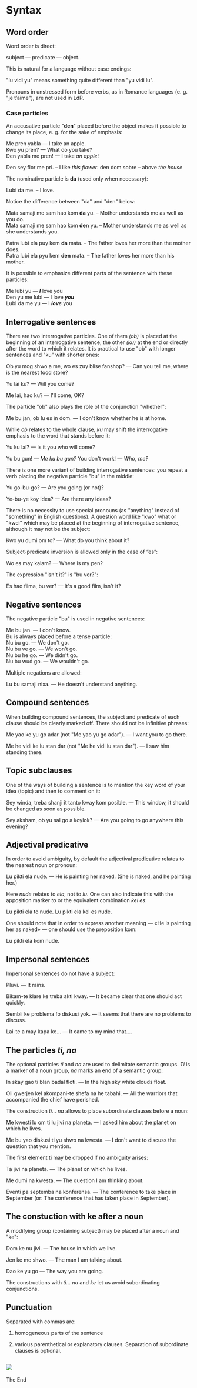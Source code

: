 # Syntax

## Word order

Word order is direct:

subject — predicate — object.

This is natural for a language without case endings:

"lu vidi yu" means something quite different than "yu vidi lu".

Pronouns in unstressed form before verbs, as in Romance languages (e. g. "je t’aime"), are not used in LdP.

### Case particles

An accusative particle "**den**" placed before the object makes it possible to change its place, e. g. for the sake of emphasis:

Me pren yabla — I take an apple.  
Kwo yu pren? — What do you take?  
Den yabla me pren! — I take _an apple_!

Den sey flor me pri. – I like _this flower_.
den dom sobre – above _the house_

The nominative particle is **da** (used only when necessary):

Lubi da me. – I love.

Notice the difference between "da" and "den" below: 

Mata samaji me sam hao kom **da** yu. – Mother understands me as well as you do.  
Mata samaji me sam hao kom **den** yu. – Mother understands me as well as she understands you.

Patra lubi ela puy kem **da** mata. – The father loves her more than the mother does.  
Patra lubi ela pyu kem **den** mata. – The father loves her more than his mother.

It is possible to emphasize different parts of the sentence with these particles:

Me lubi yu — **_I_** love you  
Den yu me lubi — I love **_you_**  
Lubi da me yu — I **_love_** you

## Interrogative sentences

There are two interrogative particles. One of them _(ob)_ is placed at the beginning of an interrogative sentence, the other _(ku)_ at the end or directly after the word to which it relates. It is practical to use "ob" with longer sentences and "ku" with shorter ones:

Ob yu mog shwo a me, wo es zuy blise fanshop? — Can you tell me, where is the nearest food store?

Yu lai ku? — Will you come?

Me lai, hao ku? — I'll come, OK?

The particle "ob" also plays the role of the conjunction "whether":

Me bu jan, ob lu es in dom. — I don't know whether he is at home.

While _ob_ relates to the whole clause, _ku_ may shift the interrogative emphasis to the word that stands before it:

Yu ku lai? — Is it you who will come?

Yu bu gun! — _Me ku bu gun?_ You don't work! — _Who, me?_

There is one more variant of building interrogative sentences: you repeat a verb placing the negative particle "bu" in the middle:

Yu go-bu-go? — Are you going (or not)?

Ye-bu-ye koy idea? — Are there any ideas?

There is no necessity to use special pronouns (as "anything" instead of "something" in English questions). A question word like "kwo" what or "kwel" which may be placed at the beginning of interrogative sentence, although it may not be the subject:

Kwo yu dumi om to? — What do you think about it?

Subject-predicate inversion is allowed only in the case of “es”:

Wo es may kalam? — Where is my pen?

The expression "isn't it?" is "bu ver?":

Es hao filma, bu ver? — It's a good film, isn't it?

## Negative sentences

The negative particle "bu" is used in negative sentences:

Me bu jan. — I don't know.  
Bu is always placed before a tense particle:  
Nu bu go. — We don't go.  
Nu bu ve go. — We won't go.  
Nu bu he go. — We didn't go.  
Nu bu wud go. — We wouldn't go.

Multiple negations are allowed:

Lu bu samaji nixa. — He doesn't understand anything.

## Compound sentences

When building compound sentences, the subject and predicate of each clause should be clearly marked off. There should not be infinitive phrases:

Me yao ke yu go adar (not "Me yao yu go adar"). — I want you to go there.

Me he vidi ke lu stan dar (not "Me he vidi lu stan dar"). — I saw him standing there.

## Topic subclauses

One of the ways of building a sentence is to mention the key word of your idea (topic) and then to comment on it:

Sey winda, treba shanji it tanto kway kom posible. — This window, it should be changed as soon as possible.

Sey aksham, ob yu sal go a koylok? — Are you going to go anywhere this evening?

## Adjectival predicative

In order to avoid ambiguity, by default the adjectival predicative relates to the nearest noun or pronoun:

Lu pikti ela nude. — He is painting her naked. (She is naked, and he painting her.)

Here _nude_ relates to _ela_, not to _lu_. One can also indicate this with the apposition marker _to_ or the equivalent combination _kel es_:

Lu pikti ela to nude. Lu pikti ela kel es nude.

One should note that in order to express another meaning — «He is painting her as naked» — one should use the preposition kom:

Lu pikti ela kom nude.

## Impersonal sentences

Impersonal sentences do not have a subject:

Pluvi. — It rains.

Bikam-te klare ke treba akti kway. — It became clear that one should act quickly.

Sembli ke problema fo diskusi yok. — It seems that there are no problems to discuss.

Lai-te a may kapa ke... — It came to my mind that....

## The particles _ti, na_

The optional particles _ti_ and _na_ are used to delimitate semantic groups. _Ti_ is a marker of a noun group, _na_ marks an end of a semantic group:

In skay gao ti blan badal floti. — In the high sky white clouds float.

Oli gwerjen kel akompani-te shefa na he tabahi. — All the warriors that accompanied the chief have perished.

The construction _ti... na_ allows to place subordinate clauses before a noun:

Me kwesti lu om ti lu jivi na planeta. — I asked him about the planet on which he lives.

Me bu yao diskusi ti yu shwo na kwesta. — I don't want to discuss the question that you mention.

The first element ti may be dropped if no ambiguity arises:

Ta jivi na planeta. — The planet on which he lives.

Me dumi na kwesta. — The question I am thinking about.

Eventi pa septemba na konferensa. — The conference to take place in September (or: The conference that has taken place in September).

## The constuction with ke after a noun

A modifying group (containing subject) may be placed after a noun and "ke":

Dom ke nu jivi. — The house in which we live.

Jen ke me shwo. — The man I am talking about.

Dao ke yu go — The way you are going.

The constructions with _ti... na_ and _ke_ let us avoid subordinating conjunctions.

## Punctuation

Separated with commas are:

1) homogeneous parts of the sentence

2) various parenthetical or explanatory clauses. Separation of subordinate clauses is optional.

![](anglegram_files/line6a.png)
-------------------------------

The End
